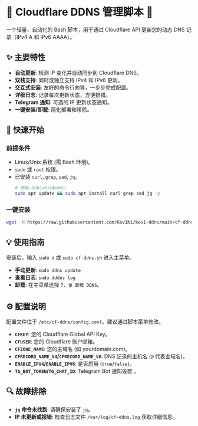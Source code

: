 # 🚀 Cloudflare DDNS 管理脚本  🚀

一个轻量、自动化的 Bash 脚本，用于通过 Cloudflare API 更新您的动态 DNS 记录（IPv4 A 和 IPv6 AAAA）。

## ✨ 主要特性

* **自动更新**: 检测 IP 变化并自动同步到 Cloudflare DNS。
* **双栈支持**: 同时或独立支持 IPv4 和 IPv6 更新。
* **交互式安装**: 友好的命令行向导，一步步完成配置。
* **详细日志**: 记录每次更新状态，方便排错。
* **Telegram 通知**: 可选的 IP 更新状态通知。
* **一键安装/卸载**: 简化部署和移除。

## 🚀 快速开始

### 前提条件

* Linux/Unix 系统 (需 Bash 环境)。
* `sudo` 或 `root` 权限。
* 已安装 `curl`, `grep`, `sed`, `jq`。
    ```bash
    # 例如 Debian/Ubuntu
    sudo apt update && sudo apt install curl grep sed jq -y
    ```

### 一键安装

```bash
wget -N https://raw.githubusercontent.com/Kov1Ki/kov1-ddns/main/cf-ddns.sh && chmod +x cf-ddns.sh && ./cf-ddns.sh
```

## 💡 使用指南

安装后，输入 `sudo d` 或 `sudo cf-ddns.sh` 进入主菜单。

* **手动更新**: `sudo ddns update`
* **查看日志**: `sudo dddns log`
* **卸载**: 在主菜单选择 `7. 🗑️ 卸载 DDNS`。

## ⚙️ 配置说明

配置文件位于 `/etc/cf-ddns/config.conf`。建议通过脚本菜单修改。

* **`CFKEY`**: 您的 Cloudflare Global API Key。
* **`CFUSER`**: 您的 Cloudflare 账户邮箱。
* **`CFZONE_NAME`**: 您的主域名 (如 yourdomain.com)。
* **`CFRECORD_NAME_V4`/`CFRECORD_NAME_V6`**: DNS 记录的主机名 (`@` 代表主域名)。
* **`ENABLE_IPV4`/`ENABLE_IPV6`**: 是否启用 (`true`/`false`)。
* **`TG_BOT_TOKEN`/`TG_CHAT_ID`**: Telegram Bot 通知设置 。

## 🔍 故障排除

* **`jq` 命令未找到**: 请确保安装了 `jq`。
* **IP 未更新或报错**: 检查日志文件 `/var/log/cf-ddns.log` 获取详细信息。
